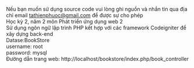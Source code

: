 Nếu bạn muốn sử dụng source code vui lòng ghi nguồn và nhắn tin qua địa chỉ email tathienphuoc@gmail.com để được sự cho phép <br />
Học kỳ 2, năm 2 môn Phát triển ứng dụng web 2  <br />
Sử dụng ngôn ngữ lập trình PHP kết hợp với các framework Codeigniter để xây dựng back-end <br />
Datase:BookStore  <br />
username: root <br />
password: mysql <br />
Đường dẫn trang web: http://localhost/bookstore/index.php/book_controller <br />
